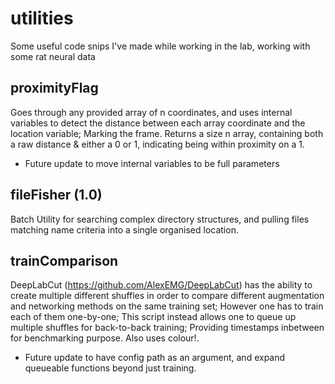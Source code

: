 # utilities
Some useful code snips I've made while working in the lab, working with some rat neural data

## proximityFlag
Goes through any provided array of n coordinates, and uses internal variables to detect the distance between each array coordinate and the location variable; Marking the frame. Returns a size n array, containing both a raw distance & either a 0 or 1, indicating being within proximity on a 1.
 - Future update to move internal variables to be full parameters

## fileFisher (1.0)
Batch Utility for searching complex directory structures, and pulling files matching name criteria into a single organised location.
 
## trainComparison
DeepLabCut (https://github.com/AlexEMG/DeepLabCut) has the ability to create multiple different shuffles in order to compare different augmentation and networking methods on the same training set; However one has to train each of them one-by-one; This script instead allows one to queue up multiple shuffles for back-to-back training; Providing timestamps inbetween for benchmarking purpose. Also uses colour!.
 - Future update to have config path as an argument, and expand queueable functions beyond just training.
